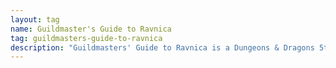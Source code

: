 ```yaml
---
layout: tag
name: Guildmaster's Guide to Ravnica
tag: guildmasters-guide-to-ravnica
description: "Guildmasters' Guide to Ravnica is a Dungeons & Dragons 5th edition sourcebook that integrates the Magic: The Gathering setting of Ravnica, detailing its ten guilds and providing new character options, lore, and adventures."
---
```

